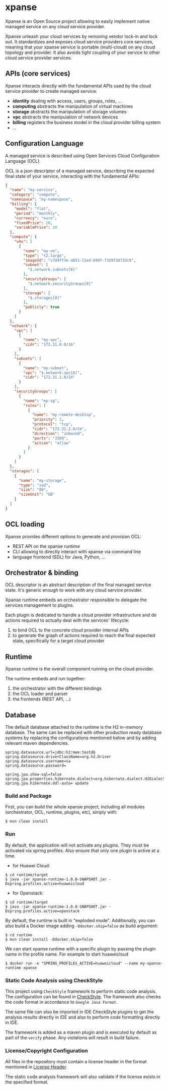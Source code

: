 # xpanse

Xpanse is an Open Source project allowing to easily implement native managed service on any cloud service
provider.

Xpanse unleash your cloud services by removing vendor lock-in and lock out. It standardizes and exposes
cloud service providers core services, meaning that your xpanse service is portable (multi-cloud) on any
cloud topology and provider.
It also avoids tight coupling of your service to other cloud service provider services.

## APIs (core services)

Xpanse interacts directly with the fundamental APIs used by the cloud service provider to create managed
service:

* **identity** dealing with access, users, groups, roles, ...
* **computing** abstracts the manipulation of virtual machines
* **storage** abstracts the manipulation of storage volumes
* **vpc** abstracts the manipulation of network devices
* **billing** registers the business model in the cloud provider billing system
* ...

## Configuration Language

A managed service is described using Open Services Cloud Configuration Language (OCL).

OCL is a json descriptor of a managed service, describing the expected final state of your service, interacting with the
fundamental APIs:

```json
{
  "name": "my-service",
  "category": "compute",
  "namespace": "my-namespace",
  "billing": {
    "model": "flat",
    "period": "monthly",
    "currency": "euro",
    "fixedPrice": 20,
    "variablePrice": 10
  },
  "compute": {
    "vms": [
      {
        "name": "my-vm",
        "type": "t2.large",
        "imageId": "c7d4ff3e-a851-11ed-b9df-f329738732c0",
        "subnet": [
          "$.network.subnets[0]"
        ],
        "securityGroups": [
          "$.network.securityGroups[0]"
        ],
        "storage": [
          "$.storages[0]"
        ],
        "publicly": true
      }
    ]
  },
  "network": {
    "vpc": [
      {
        "name": "my-vpc",
        "cidr": "172.31.0.0/16"
      }
    ],
    "subnets": [
      {
        "name": "my-subnet",
        "vpc": "$.network.vpc[0]",
        "cidr": "172.31.1.0/24"
      }
    ],
    "securityGroups": [
      {
        "name": "my-sg",
        "rules": [
          {
            "name": "my-remote-desktop",
            "priority": 1,
            "protocol": "tcp",
            "cidr": "172.31.2.0/24",
            "direction": "inbound",
            "ports": "3389",
            "action": "allow"
          }
        ]
      }
    ]
  },
  "storages": [
    {
      "name": "my-storage",
      "type": "ssd",
      "size": "80",
      "sizeUnit": "GB"
    }
  ]
}
```

## OCL loading

Xpanse provides different options to generate and provision OCL:

* REST API on the xpanse runtime
* CLI allowing to directly interact with xpanse via command line
* language frontend (SDL) for Java, Python, ...

## Orchestrator & binding

OCL descriptor is an abstract description of the final managed service state. It's generic enough to work with any cloud
service provider.

Xpanse runtime embeds an orchestrator responsible to delegate the services management to plugins.

Each plugin is dedicated to handle a cloud provider infrastructure and do actions required to actually deal with the
services' lifecycle:

1. to bind OCL to the concrete cloud provider internal APIs
2. to generate the graph of actions required to reach the final expected state, specifically for a target cloud provider

## Runtime

Xpanse runtime is the overall component running on the cloud provider.

The runtime embeds and run together:

1. the orchestrator with the different bindings
2. the OCL loader and parser
3. the frontends (REST API, ...)

## Database

The default database attached to the runtime is the H2 in-memory database. The same can be replaced with other production
ready database systems by replacing the configurations mentioned below and by adding relevant maven dependencies.

```
spring.datasource.url=jdbc:h2:mem:testdb
spring.datasource.driverClassName=org.h2.Driver
spring.datasource.username=sa
spring.datasource.password=

spring.jpa.show-sql=false
spring.jpa.properties.hibernate.dialect=org.hibernate.dialect.H2Dialect
spring.jpa.hibernate.ddl-auto= update
```

### Build and Package

First, you can build the whole xpanse project, including all modules (orchestrator, OCL, runtime, plugins, etc), simply
with:

```shell
$ mvn clean install
```

### Run

By default, the application will not activate any plugins. They must be activated via spring profiles. Also ensure that
only one plugin is active at a time.

* for Huawei Cloud:

```shell
$ cd runtime/target
$ java -jar xpanse-runtime-1.0.0-SNAPSHOT.jar -Dspring.profiles.active=huaweicloud
```

* for Openstack:

```shell
$ cd runtime/target
$ java -jar xpanse-runtime-1.0.0-SNAPSHOT.jar -Dspring.profiles.active=openstack
```

By default, the runtime is built in "exploded mode". Additionally, you can also build a Docker image
adding `-Ddocker.skip=false` as build argument:

```shell
$ cd runtime
$ mvn clean install -Ddocker.skip=false
```

We can start xpanse runtime with a specific plugin by passing the plugin name in the profile name. For example to start
huaweicloud

```shell
$ docker run -e "SPRING_PROFILES_ACTIVE=huaweicloud" --name my-xpanse-runtime xpanse
```

### Static Code Analysis using CheckStyle
This project using `CheckStyle` framework to perform static code analysis. The configuration can be found in [CheckStyle](checkstyle.xml). The framework also checks the code format in accordance to `Google Java Format`.

The same file can also be imported in IDE CheckStyle plugins to get the analysis results directly in IDE and also to perform code formatting directly in IDE.

The framework is added as a maven plugin and is executed by default as part of the `verify` phase. Any violations will result in build failure.

### License/Copyright Configuration
All files in the repository must contain a license header in the format mentioned in [License Header](license.header).

The static code analysis framework will also validate if the license exists in the specified format.
